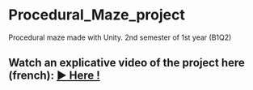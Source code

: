 # Procedural_Maze_project
Procedural maze made with Unity. 2nd semester of 1st year (B1Q2)

## Watch an explicative video of the project here (french): [ ▶ Here !](https://www.youtube.com/watch?v=9w0i2lfutyY&t=8s&ab_channel=ManonDiana)

